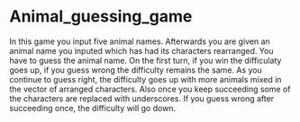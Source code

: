 # Animal_guessing_game

In this game you input five animal names. Afterwards you are given an animal name you inputed which has had its characters rearranged. You have to guess the animal name. On the first turn, if you win the difficulaty goes up, if you guess wrong the difficulty remains the same. As you continue to guess right, the difficulty goes up with more animals mixed in the vector of arranged characters. Also once you keep succeeding some of the characters are replaced with underscores. If you guess wrong after succeeding once, the difficulty will go down.
